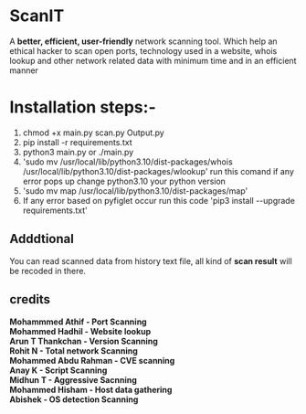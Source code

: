                                                                       
# ScanIT

A **better, efficient, user-friendly** network scanning tool. Which help an ethical hacker
to scan open ports, technology used in a website, whois lookup and other network related
data with minimum time and in an efficient manner

# Installation steps:-
1. chmod +x main.py scan.py Output.py
2. pip install -r requirements.txt
3. python3 main.py or ./main.py
4. 'sudo mv /usr/local/lib/python3.10/dist-packages/whois /usr/local/lib/python3.10/dist-packages/wlookup' run this comand if any error pops up change python3.10 your python version
5. 'sudo mv map /usr/local/lib/python3.10/dist-packages/map'
6. If any error based on pyfiglet occur run this code 'pip3 install --upgrade requirements.txt'
## Adddtional

You can read scanned data from history text file, all kind of **scan result** will be recoded in there.

## credits

**Mohammmed Athif - Port Scanning  
Mohammed Hadhil - Website lookup  
Arun T Thankchan - Version Scanning  
Rohit N - Total network Scanning  
Mohammed Abdu Rahman - CVE scanning  
Anay K - Script Scanning  
Midhun T - Aggressive Sacnning  
Mohammed Hisham - Host data gathering  
Abishek - OS detection Scanning**





